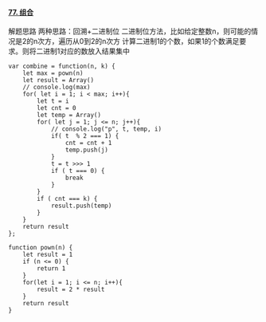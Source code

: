 #### [77. 组合](https://leetcode-cn.com/problems/combinations/)

解题思路
两种思路：回溯+二进制位
二进制位方法，比如给定整数n，则可能的情况是2的n次方，遍历从0到2的n次方
计算二进制1的个数，如果1的个数满足要求。则将二进制1对应的数放入结果集中

```
var combine = function(n, k) {
    let max = pown(n)
    let result = Array()
    // console.log(max)
    for( let i = 1; i < max; i++){
        let t = i
        let cnt = 0
        let temp = Array()
        for( let j = 1; j <= n; j++){
            // console.log("p", t, temp, i)
            if( t  % 2 === 1) {
                cnt = cnt + 1
                temp.push(j)
            }
            t = t >>> 1
            if ( t === 0) {
                break
            }
        }
        if ( cnt === k) {
            result.push(temp)
        }
    }
    return result
};

function pown(n) {
    let result = 1
    if (n <= 0) {
        return 1
    }
    for(let i = 1; i <= n; i++){
        result = 2 * result
    }
    return result
}
```
